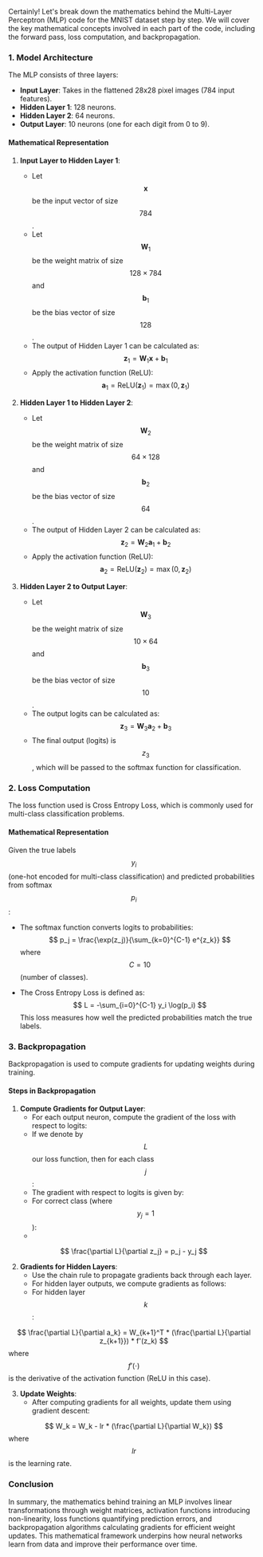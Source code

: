Certainly! Let's break down the mathematics behind the Multi-Layer Perceptron (MLP) code for the MNIST dataset step by step. We will cover the key mathematical concepts involved in each part of the code, including the forward pass, loss computation, and backpropagation.

### 1. **Model Architecture**

The MLP consists of three layers:
- **Input Layer**: Takes in the flattened 28x28 pixel images (784 input features).
- **Hidden Layer 1**: 128 neurons.
- **Hidden Layer 2**: 64 neurons.
- **Output Layer**: 10 neurons (one for each digit from 0 to 9).

#### Mathematical Representation

1. **Input Layer to Hidden Layer 1**:
   - Let $$ \mathbf{x} $$ be the input vector of size $$ 784 $$.
   - Let $$ \mathbf{W}_1 $$ be the weight matrix of size $$ 128 \times 784 $$ and $$ \mathbf{b}_1 $$ be the bias vector of size $$ 128 $$.
   - The output of Hidden Layer 1 can be calculated as:
     $$
     \mathbf{z}_1 = \mathbf{W}_1 \mathbf{x} + \mathbf{b}_1
     $$
   - Apply the activation function (ReLU):
     $$
     \mathbf{a}_1 = \text{ReLU}(\mathbf{z}_1) = \max(0, \mathbf{z}_1)
     $$

2. **Hidden Layer 1 to Hidden Layer 2**:
   - Let $$ \mathbf{W}_2 $$ be the weight matrix of size $$ 64 \times 128 $$ and $$ \mathbf{b}_2 $$ be the bias vector of size $$ 64 $$.
   - The output of Hidden Layer 2 can be calculated as:
     $$
     \mathbf{z}_2 = \mathbf{W}_2 \mathbf{a}_1 + \mathbf{b}_2
     $$
   - Apply the activation function (ReLU):
     $$
     \mathbf{a}_2 = \text{ReLU}(\mathbf{z}_2) = \max(0, \mathbf{z}_2)
     $$

3. **Hidden Layer 2 to Output Layer**:
   - Let $$ \mathbf{W}_3 $$ be the weight matrix of size $$ 10 \times 64 $$ and $$ \mathbf{b}_3 $$ be the bias vector of size $$ 10 $$.
   - The output logits can be calculated as:
     $$
     \mathbf{z}_3 = \mathbf{W}_3 \mathbf{a}_2 + \mathbf{b}_3
     $$
   - The final output (logits) is $$ z_3$$, which will be passed to the softmax function for classification.

### 2. **Loss Computation**

The loss function used is Cross Entropy Loss, which is commonly used for multi-class classification problems.

#### Mathematical Representation

Given the true labels $$ y_i$$ (one-hot encoded for multi-class classification) and predicted probabilities from softmax $$ p_i$$:

- The softmax function converts logits to probabilities:
$$
p_j = \frac{\exp(z_j)}{\sum_{k=0}^{C-1} e^{z_k}} 
$$
where $$ C = 10$$ (number of classes).

- The Cross Entropy Loss is defined as:
$$
L = -\sum_{i=0}^{C-1} y_i \log(p_i)
$$
This loss measures how well the predicted probabilities match the true labels.

### 3. **Backpropagation**

Backpropagation is used to compute gradients for updating weights during training.

#### Steps in Backpropagation

1. **Compute Gradients for Output Layer**:
   - For each output neuron, compute the gradient of the loss with respect to logits:
   - If we denote by $$ L$$ our loss function, then for each class $$ j$$:
   - The gradient with respect to logits is given by:
   - For correct class (where $$ y_j = 1$$):
   - 
$$
\frac{\partial L}{\partial z_j} = p_j - y_j
$$

2. **Gradients for Hidden Layers**:
   - Use the chain rule to propagate gradients back through each layer.
   - For hidden layer outputs, we compute gradients as follows:
   - For hidden layer $$ k$$:
   
$$
\frac{\partial L}{\partial a_k} = W_{k+1}^T * (\frac{\partial L}{\partial z_{k+1}}) * f'(z_k)
$$
where $$ f'(\cdot)$$ is the derivative of the activation function (ReLU in this case).

3. **Update Weights**:
   - After computing gradients for all weights, update them using gradient descent:
   
$$
W_k = W_k - lr * (\frac{\partial L}{\partial W_k})
$$
where $$ lr$$ is the learning rate.

### Conclusion

In summary, the mathematics behind training an MLP involves linear transformations through weight matrices, activation functions introducing non-linearity, loss functions quantifying prediction errors, and backpropagation algorithms calculating gradients for efficient weight updates. This mathematical framework underpins how neural networks learn from data and improve their performance over time.